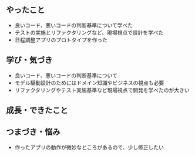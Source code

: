 ## やったこと
- 良いコード、悪いコードの判断基準について学べた
- テストの実施とリファクタリングなど、現場視点で設計を学べた
- 日程調整アプリのプロトタイプを作った
## 学び・気づき
- 良いコード、悪いコードの判断基準について
- モデル駆動設計のためにはドメイン知識やビジネスの視点も必要
- リファクタリングやテスト実施基準など現場視点で開発を学べたのが大きい

## 成長・できたこと

## つまづき・悩み
- 作ったアプリの動作が微妙なところがあるので、少し修正したい
